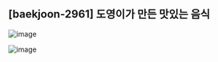## [baekjoon-2961] 도영이가 만든 맛있는 음식

![image](https://user-images.githubusercontent.com/22045163/107924311-18753e80-6fb6-11eb-9205-f5b1992785a5.png)

![image](https://user-images.githubusercontent.com/22045163/107924349-21fea680-6fb6-11eb-92b7-2e2e8532a3d5.png)

